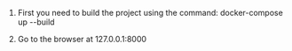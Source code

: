1. First you need to build the project using the command:
docker-compose up --build

2. Go to the browser at 127.0.0.1:8000
